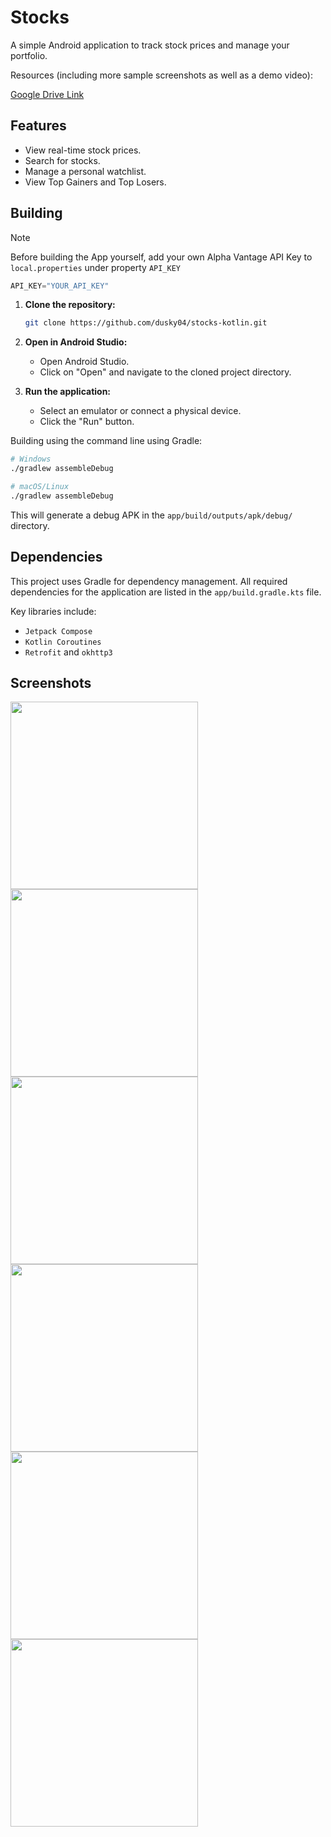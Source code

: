 # Stocks

A simple Android application to track stock prices and manage your portfolio.

Resources (including more sample screenshots as well as a demo video):

[Google Drive Link](https://drive.google.com/drive/folders/1rGy5rNoEKm67GmlsXbRe46K9gUitW09P?usp=sharing)

## Features

- View real-time stock prices.
- Search for stocks.
- Manage a personal watchlist.
- View Top Gainers and Top Losers.

## Building

> [!NOTE]
> Before building the App yourself, add your own Alpha Vantage API Key to `local.properties` under property `API_KEY`

```kt
API_KEY="YOUR_API_KEY"
```

1.  **Clone the repository:**
    ```sh
    git clone https://github.com/dusky04/stocks-kotlin.git
    ```
2.  **Open in Android Studio:**

    - Open Android Studio.
    - Click on "Open" and navigate to the cloned project directory.

3.  **Run the application:**
    - Select an emulator or connect a physical device.
    - Click the "Run" button.

Building using the command line using Gradle:

```sh
# Windows
./gradlew assembleDebug

# macOS/Linux
./gradlew assembleDebug
```

This will generate a debug APK in the `app/build/outputs/apk/debug/` directory.

## Dependencies

This project uses Gradle for dependency management. All required dependencies for the application are listed in the `app/build.gradle.kts` file.

Key libraries include:

- `Jetpack Compose`
- `Kotlin Coroutines`
- `Retrofit` and `okhttp3`

## Screenshots

<img src="screenshots\00_HomeScreenLight.jpg" width="300">
<img src="screenshots\00_HomeScreenDark.jpg" width="300">
<img src="screenshots\01_StockOverviewLight.jpg" width="300">
<img src="screenshots\01_StockOverviewDark.jpg" width="300">
<img src="screenshots\02_NewsScreenLight.jpg" width="300">
<img src="screenshots\02_NewsScreenDark.jpg" width="300">
